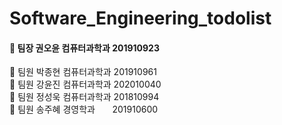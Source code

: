 # Software_Engineering_todolist</br>


<h4>📌  팀장 권오윤 컴퓨터과학과 201910923</br></h4>
📌  팀원 박종현 컴퓨터과학과 201910961</br>
📌  팀원 강윤진 컴퓨터과학과 202010040</br>
📌  팀원 정성욱 컴퓨터과학과 201810994</br>
📌  팀원 송주혜 경영학과&nbsp;&nbsp;&nbsp;&nbsp;&nbsp;&nbsp;   201910600</br>
